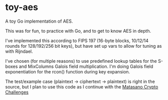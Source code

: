 # toy-aes
A toy Go implementation of AES.

This was for fun, to practice with Go, and to get to know AES in depth.

I've implemented this according to FIPS 197 (16-byte blocks, 10/12/14 rounds for 128/192/256 bit keys), but have set up vars to allow for tuning as with Rijndael.

I've chosen (for multiple reasons) to use predefined lookup tables for the S-boxes and MixColumns Galois field multiplication. I'm doing Galois field exponentiation for the rcon() function during key expansion.

The test/example case (plaintext -> ciphertext -> plaintext) is right in the source, but I plan to use this code as I continue with the [Matasano Crypto Challenges](https://cryptopals.com)